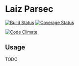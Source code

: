 Laiz Parsec
===========



[![Build Status](https://travis-ci.org/nishimura/laiz-parsec.svg?branch=master)](https://travis-ci.org/nishimura/laiz-parsec)
[![Coverage Status](https://coveralls.io/repos/github/nishimura/laiz-parsec/badge.svg?branch=master)](https://coveralls.io/github/nishimura/laiz-parsec?branch=master)

[![Code Climate](https://codeclimate.com/github/nishimura/laiz-parsec/badges/gpa.svg)](https://codeclimate.com/github/nishimura/laiz-parsec)

## Usage


TODO
